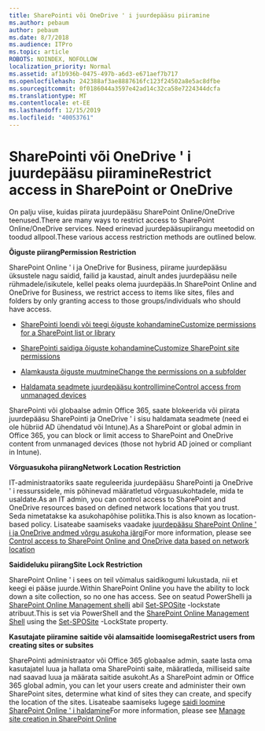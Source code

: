 ```yaml
---
title: SharePointi või OneDrive ' i juurdepääsu piiramine
ms.author: pebaum
author: pebaum
ms.date: 8/7/2018
ms.audience: ITPro
ms.topic: article
ROBOTS: NOINDEX, NOFOLLOW
localization_priority: Normal
ms.assetid: af1b936b-0475-497b-a6d3-e671aef7b717
ms.openlocfilehash: 242388af3ae8887616fc123f24502a8e5ac8dfbe
ms.sourcegitcommit: 0f0186044a3597e42ad14c32ca58e7224344dcfa
ms.translationtype: MT
ms.contentlocale: et-EE
ms.lasthandoff: 12/15/2019
ms.locfileid: "40053761"
---
```

# <a name="restrict-access-in-sharepoint-or-onedrive"></a><span data-ttu-id="8b0b2-102">SharePointi või OneDrive ' i juurdepääsu piiramine</span><span class="sxs-lookup"><span data-stu-id="8b0b2-102">Restrict access in SharePoint or OneDrive</span></span>

<span data-ttu-id="8b0b2-103">On palju viise, kuidas piirata juurdepääsu SharePoint Online/OneDrive teenused.</span><span class="sxs-lookup"><span data-stu-id="8b0b2-103">There are many ways to restrict access to SharePoint Online/OneDrive services.</span></span> <span data-ttu-id="8b0b2-104">Need erinevad juurdepääsupiirangu meetodid on toodud allpool.</span><span class="sxs-lookup"><span data-stu-id="8b0b2-104">These various access restriction methods are outlined below.</span></span> 

<span data-ttu-id="8b0b2-105">**Õiguste piirang**</span><span class="sxs-lookup"><span data-stu-id="8b0b2-105">**Permission Restriction**</span></span>

<span data-ttu-id="8b0b2-106">SharePoint Online ' i ja OneDrive for Business, piirame juurdepääsu üksustele nagu saidid, failid ja kaustad, ainult andes juurdepääsu neile rühmadele/isikutele, kellel peaks olema juurdepääs.</span><span class="sxs-lookup"><span data-stu-id="8b0b2-106">In SharePoint Online and OneDrive for Business, we restrict access to items like sites, files and folders by only granting access to those groups/individuals who should have access.</span></span>

- [<span data-ttu-id="8b0b2-107">SharePointi loendi või teegi õiguste kohandamine</span><span class="sxs-lookup"><span data-stu-id="8b0b2-107">Customize permissions for a SharePoint list or library</span></span>](https://support.office.com/article/Customize-permissions-for-a-SharePoint-list-or-library-02d770f3-59eb-4910-a608-5f84cc297782)

- [<span data-ttu-id="8b0b2-108">SharePointi saidiga õiguste kohandamine</span><span class="sxs-lookup"><span data-stu-id="8b0b2-108">Customize SharePoint site permissions</span></span>](https://docs.microsoft.com/sharepoint/customize-sharepoint-site-permissions)

- [<span data-ttu-id="8b0b2-109">Alamkausta õiguste muutmine</span><span class="sxs-lookup"><span data-stu-id="8b0b2-109">Change the permissions on a subfolder</span></span>](https://support.office.com/article/Change-the-permissions-on-a-subfolder-5427BD7C-F20A-4F75-8CF2-5359DD45A1A6)

- [<span data-ttu-id="8b0b2-110">Haldamata seadmete juurdepääsu kontrollimine</span><span class="sxs-lookup"><span data-stu-id="8b0b2-110">Control access from unmanaged devices</span></span>](https://docs.microsoft.com/sharepoint/control-access-from-unmanaged-devices)

<span data-ttu-id="8b0b2-111">SharePointi või globaalse admin Office 365, saate blokeerida või piirata juurdepääsu SharePointi ja OneDrive ' i sisu haldamata seadmete (need ei ole hübriid AD ühendatud või Intune).</span><span class="sxs-lookup"><span data-stu-id="8b0b2-111">As a SharePoint or global admin in Office 365, you can block or limit access to SharePoint and OneDrive content from unmanaged devices (those not hybrid AD joined or compliant in Intune).</span></span>

<span data-ttu-id="8b0b2-112">**Võrguasukoha piirang**</span><span class="sxs-lookup"><span data-stu-id="8b0b2-112">**Network Location Restriction**</span></span>

<span data-ttu-id="8b0b2-113">IT-administraatoriks saate reguleerida juurdepääsu SharePointi ja OneDrive ' i ressurssidele, mis põhinevad määratletud võrguasukohtadele, mida te usaldate.</span><span class="sxs-lookup"><span data-stu-id="8b0b2-113">As an IT admin, you can control access to SharePoint and OneDrive resources based on defined network locations that you trust.</span></span> <span data-ttu-id="8b0b2-114">Seda nimetatakse ka asukohapõhise poliitika.</span><span class="sxs-lookup"><span data-stu-id="8b0b2-114">This is also known as location-based policy.</span></span> <span data-ttu-id="8b0b2-115">Lisateabe saamiseks vaadake [juurdepääsu SharePoint Online ' i ja OneDrive andmed võrgu asukoha järgi](https://docs.microsoft.com/sharepoint/control-access-based-on-network-location)</span><span class="sxs-lookup"><span data-stu-id="8b0b2-115">For more information, please see [Control access to SharePoint Online and OneDrive data based on network location](https://docs.microsoft.com/sharepoint/control-access-based-on-network-location)</span></span>

<span data-ttu-id="8b0b2-116">**Saidideluku piirang**</span><span class="sxs-lookup"><span data-stu-id="8b0b2-116">**Site Lock Restriction**</span></span> 

<span data-ttu-id="8b0b2-117">SharePoint Online ' i sees on teil võimalus saidikogumi lukustada, nii et keegi ei pääse juurde.</span><span class="sxs-lookup"><span data-stu-id="8b0b2-117">Within SharePoint Online you have the ability to lock down a site collection, so no one has access.</span></span> <span data-ttu-id="8b0b2-118">See on seatud PowerShelli ja [SharePoint Online Management shelli](https://docs.microsoft.com/powershell/sharepoint/sharepoint-online/connect-sharepoint-online?view=sharepoint-ps) abil [Set-SPOSite](https://docs.microsoft.com/powershell/module/sharepoint-online/set-sposite?view=sharepoint-ps) -lockstate atribuut.</span><span class="sxs-lookup"><span data-stu-id="8b0b2-118">This is set via PowerShell and the [SharePoint Online Management Shell](https://docs.microsoft.com/powershell/sharepoint/sharepoint-online/connect-sharepoint-online?view=sharepoint-ps) using the [Set-SPOSite](https://docs.microsoft.com/powershell/module/sharepoint-online/set-sposite?view=sharepoint-ps) -LockState property.</span></span>

<span data-ttu-id="8b0b2-119">**Kasutajate piiramine saitide või alamsaitide loomisega**</span><span class="sxs-lookup"><span data-stu-id="8b0b2-119">**Restrict users from creating sites or subsites**</span></span>

<span data-ttu-id="8b0b2-120">SharePointi administraator või Office 365 globaalse admin, saate lasta oma kasutajatel luua ja hallata oma SharePointi saite, määratleda, milliseid saite nad saavad luua ja määrata saitide asukoht.</span><span class="sxs-lookup"><span data-stu-id="8b0b2-120">As a SharePoint admin or Office 365 global admin, you can let your users create and administer their own SharePoint sites, determine what kind of sites they can create, and specify the location of the sites.</span></span> <span data-ttu-id="8b0b2-121">Lisateabe saamiseks lugege [saidi loomine SharePoint Online ' i haldamine](https://docs.microsoft.com/sharepoint/manage-site-creation)</span><span class="sxs-lookup"><span data-stu-id="8b0b2-121">For more information, please see [Manage site creation in SharePoint Online](https://docs.microsoft.com/sharepoint/manage-site-creation)</span></span>

